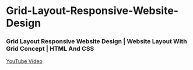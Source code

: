 # Grid-Layout-Responsive-Website-Design

### Grid Layout Responsive Website Design | Website Layout With Grid Concept | HTML And CSS
[YouTube Video](https://youtu.be/kP9QAHDo0Rs)
